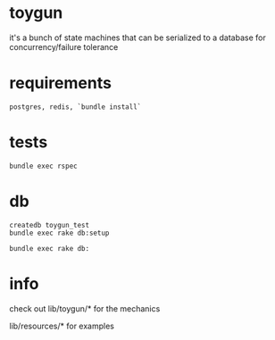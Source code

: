 # toygun

it's a bunch of state machines that can be serialized to a database for concurrency/failure tolerance

# requirements

    postgres, redis, `bundle install`

# tests

    bundle exec rspec

# db

    createdb toygun_test
    bundle exec rake db:setup

    bundle exec rake db:

# info

check out lib/toygun/* for the mechanics

lib/resources/* for examples

